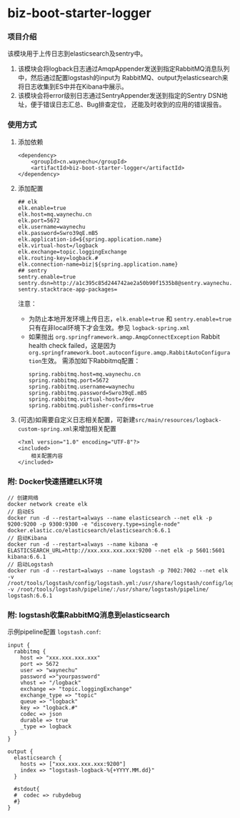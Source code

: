 # biz-boot-starter-logger

### 项目介绍

该模块用于上传日志到elasticsearch及sentry中。

1. 该模块会将logback日志通过AmqpAppender发送到指定RabbitMQ消息队列中，然后通过配置logstash的input为
RabbitMQ、output为elasticsearch来将日志收集到ES中并在Kibana中展示。
2. 该模块会将error级别日志通过SentryAppender发送到指定的Sentry DSN地址，便于错误日志汇总、Bug排查定位，
还能及时收到的应用的错误报告。

### 使用方式

1. 添加依赖

    ```
    <dependency>
        <groupId>cn.waynechu</groupId>
        <artifactId>biz-boot-starter-logger</artifactId>
    </dependency>
    ```
2. 添加配置

    ```
    ## elk
    elk.enable=true
    elk.host=mq.waynechu.cn
    elk.port=5672
    elk.username=waynechu
    elk.password=Swro39qE.mB5
    elk.application-id=${spring.application.name}
    elk.virtual-host=/logback
    elk.exchange=topic.loggingExchange
    elk.routing-key=logback.#
    elk.connection-name=biz|${spring.application.name}
    ## sentry
    sentry.enable=true
    sentry.dsn=http://a1c395c85d244742ae2a50b90f1535b8@sentry.waynechu.cn:9000/2
    sentry.stacktrace-app-packages=
    ```
    注意：
    - 为防止本地开发环境上传日志，`elk.enable=true` 和 `sentry.enable=true` 只有在非local环境下才会生效。参见 `logback-spring.xml`
    - 如果抛出 `org.springframework.amqp.AmqpConnectException` Rabbit health check failed，这是因为`org.springframework.boot.autoconfigure.amqp.RabbitAutoConfiguration`生效。
    需添加如下Rabbitmq配置：
        ```
        spring.rabbitmq.host=mq.waynechu.cn
        spring.rabbitmq.port=5672
        spring.rabbitmq.username=waynechu
        spring.rabbitmq.password=Swro39qE.mB5
        spring.rabbitmq.virtual-host=/dev
        spring.rabbitmq.publisher-confirms=true
        ```

3. (可选)如需要自定义日志相关配置，可新建`src/main/resources/logback-custom-spring.xml`来增加相关配置
    ```
    <?xml version="1.0" encoding="UTF-8"?>
    <included>
        相关配置内容
    </included>
    ```
### 附: Docker快速搭建ELK环境

```
// 创建网络
docker network create elk
// 启动ES
docker run -d --restart=always --name elasticsearch --net elk -p 9200:9200 -p 9300:9300 -e "discovery.type=single-node" docker.elastic.co/elasticsearch/elasticsearch:6.6.1
// 启动Kibana
docker run -d --restart=always --name kibana -e ELASTICSEARCH_URL=http://xxx.xxx.xxx.xxx:9200 --net elk -p 5601:5601 kibana:6.6.1
// 启动Logstash
docker run -d --restart=always --name logstash -p 7002:7002 --net elk -v /root/tools/logstash/config/logstash.yml:/usr/share/logstash/config/logstash.yml -v /root/tools/logstash/pipeline/:/usr/share/logstash/pipeline/ logstash:6.6.1
```

### 附: logstash收集RabbitMQ消息到elasticsearch

示例pipeline配置 `logstash.conf`: 

```
input {
  rabbitmq {
    host => "xxx.xxx.xxx.xxx"
    port => 5672
    user => "waynechu"
    password =>"yourpassword"
    vhost => "/logback"
    exchange => "topic.loggingExchange"
    exchange_type => "topic"
    queue => "logback"
    key => "logback.#"
    codec => json
    durable => true
	_type => logback
  }
}

output {
  elasticsearch {
    hosts => ["xxx.xxx.xxx.xxx:9200"]
    index => "logstash-logback-%{+YYYY.MM.dd}"
  }

  #stdout{
  #  codec => rubydebug
  #}
}
```